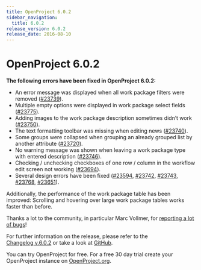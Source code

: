 ```yaml
---
title: OpenProject 6.0.2
sidebar_navigation:
  title: 6.0.2
release_version: 6.0.2
release_date: 2016-08-10
---
```


# OpenProject 6.0.2

**The following errors have been fixed in OpenProject 6.0.2:**

  - An error message was displayed when all work package filters were
    removed
    ([#23739](https://community.openproject.org/wp/23739)).
  - Multiple empty options were displayed in work package select fields
    ([#23775](https://community.openproject.org/wp/23775)).
  - Adding images to the work package description sometimes didn’t work
    ([#23750](https://community.openproject.org/wp/23750)).
  - The text formatting toolbar was missing when editing news
    ([#23740](https://community.openproject.org/wp/23740)).
  - Some groups were collapsed when grouping an already grouped list by
    another attribute
    ([#23720](https://community.openproject.org/wp/23720)).
  - No warning message was shown when leaving a work package type with
    entered description
    ([#23746](https://community.openproject.org/wp/23746)).
  - Checking / unchecking checkboxes of one row / column in the workflow
    edit screen not working
    ([#23694](https://community.openproject.org/wp/23694)).
  - Several design errors have been fixed
    ([#23594](https://community.openproject.org/wp/23594),
    [#23742](https://community.openproject.org/wp/23742),
    [#23743](https://community.openproject.org/wp/23743),
    [#23768](https://community.openproject.org/wp/23768),
    [#23651](https://community.openproject.org/wp/23651)).

Additionally, the performance of the work package table has been improved: Scrolling and hovering over large work package tables works
faster than before.

Thanks a lot to the community, in particular Marc Vollmer, for
[reporting a lot of
bugs](../../../development/report-a-bug/)!

For further information on the release, please refer to the  
[Changelog v.6.0.2](https://community.openproject.org/versions/814)
or take a look at
[GitHub](https://github.com/opf/openproject/tree/v6.0.2).

You can try OpenProject for free. For a free 30 day trial create your
OpenProject instance on [OpenProject.org](https://openproject.org/).
